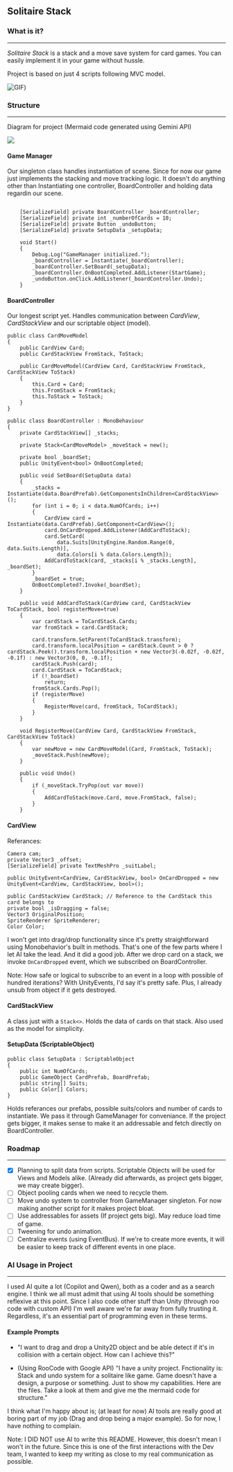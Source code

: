## Solitaire Stack

### What is it?

-----

*Solitaire Stack* is a stack and a move save system for card games. 
You can easily implement it in your game without hussle.

Project is based on just 4 scripts following MVC model. 

![GIF](https://github.com/diditagain/appodeal-case/blob/main/Assets/Unity_VjYiunuTn2.gif))


### Structure
-----

Diagram for project (Mermaid code generated using Gemini API)

[![](https://mermaid.ink/img/pako:eNp9Vdtu4jAQ_RXLT1SFKtwK-GGlFvYmLUtV2j7sslqZxKTZJjayndIWwbfv2IEkTlN4iC9zZjwzZ2bYYl8EDBPsx1SpSURDSZMFR_CzN-grTdiUchoyibaZwPxa6O9SUBmMBddSxDGTBF27Fw6Yp8mSydlqDBBFUMS1I055IK5TrQUHM3Z1xIrpdD2hmhI0P24LwDn6zpWm3Gek7G4ZcLWhT6xxVr6aayp1zZWx0FgKESOV-j5T6gDZLXg5L5VgK7kBd_wniNOEOzf7h4htfv9xMIl4ZlZGkF32BjyFyykwEu_f5xpCJ8h4VvZ5xq-F0GORrGOmWUDQPY_06-dnxvXeYPdOgExbvxt5FlEAHycJV0FgHLkT1qmG2RvnkQ-bphsQuhP5uWk9Q5KFkdJMmjgcs7clQWF0XGP0ixTJwWT1Nbt3zN5D4TTqGcofqVCTRvoHXbKYoDv2oqdMPd5IUYbkr1b4c8xEaiJpGEY8rHLSQjMZgYDGN0JFOjI1_cB8LWS3DJqvZaTZLeMBk6Z73LPjj4gFAOxSYdP411BaghsoNkE1MxjyzffMLZSpSBWbiA1v1AognFrB_dq9nkIr5SwW7ARMaQjaxJvRVM5LDTWF5rZs_TAgio4wkL2L4Ad2PrRflLdj-2ea1E-g7NkbyVZ0mc2Q2fIfUFZG2MY5DZlDaYHpjI9yt59nrKgDiUdRTVby_n-fFZJXdFmSd8uHxXp-bJxaRO5DedC3Wp_eDTgCUxaqmcbRG1OZShVi1FxqCcpMKpRNxNN6B5VvlAcxqJiJg8yUTGCYnVAt2Ibpp4yi4KsoTKUtxtNPFvmGcSCNi_ZFhZs4lFGAiZYpa-KEyYSaI7a0LLB-BK8WmMA2oPJpgRd8Bzpryn8JkRzVpEjDR0xWNFZwStcwbNnhPza_lbbjxyLlGpN2z7NGMNniFzj2-xedXq_neR4sILxs4ldMWp2L0eVgNBp6ncHQa_fb3cGuid_sw97FqHvZaw9Gw-HAG3SH_c7uPyzHc40?type=png)](https://mermaid.live/edit#pako:eNp9Vdtu4jAQ_RXLT1SFKtwK-GGlFvYmLUtV2j7sslqZxKTZJjayndIWwbfv2IEkTlN4iC9zZjwzZ2bYYl8EDBPsx1SpSURDSZMFR_CzN-grTdiUchoyibaZwPxa6O9SUBmMBddSxDGTBF27Fw6Yp8mSydlqDBBFUMS1I055IK5TrQUHM3Z1xIrpdD2hmhI0P24LwDn6zpWm3Gek7G4ZcLWhT6xxVr6aayp1zZWx0FgKESOV-j5T6gDZLXg5L5VgK7kBd_wniNOEOzf7h4htfv9xMIl4ZlZGkF32BjyFyykwEu_f5xpCJ8h4VvZ5xq-F0GORrGOmWUDQPY_06-dnxvXeYPdOgExbvxt5FlEAHycJV0FgHLkT1qmG2RvnkQ-bphsQuhP5uWk9Q5KFkdJMmjgcs7clQWF0XGP0ixTJwWT1Nbt3zN5D4TTqGcofqVCTRvoHXbKYoDv2oqdMPd5IUYbkr1b4c8xEaiJpGEY8rHLSQjMZgYDGN0JFOjI1_cB8LWS3DJqvZaTZLeMBk6Z73LPjj4gFAOxSYdP411BaghsoNkE1MxjyzffMLZSpSBWbiA1v1AognFrB_dq9nkIr5SwW7ARMaQjaxJvRVM5LDTWF5rZs_TAgio4wkL2L4Ad2PrRflLdj-2ea1E-g7NkbyVZ0mc2Q2fIfUFZG2MY5DZlDaYHpjI9yt59nrKgDiUdRTVby_n-fFZJXdFmSd8uHxXp-bJxaRO5DedC3Wp_eDTgCUxaqmcbRG1OZShVi1FxqCcpMKpRNxNN6B5VvlAcxqJiJg8yUTGCYnVAt2Ibpp4yi4KsoTKUtxtNPFvmGcSCNi_ZFhZs4lFGAiZYpa-KEyYSaI7a0LLB-BK8WmMA2oPJpgRd8Bzpryn8JkRzVpEjDR0xWNFZwStcwbNnhPza_lbbjxyLlGpN2z7NGMNniFzj2-xedXq_neR4sILxs4ldMWp2L0eVgNBp6ncHQa_fb3cGuid_sw97FqHvZaw9Gw-HAG3SH_c7uPyzHc40)

#### Game Manager

Our singleton class handles instantiation of scene. Since for now our game just implements the stacking and move tracking logic. It doesn't do anything other than Instantiating one controller, BoardController and holding data regardin our scene. 

```    public static GameManager Instance { get; private set; }

    [SerializeField] private BoardController _boardController;
    [SerializeField] private int _numberOfCards = 10;
    [SerializeField] private Button _undoButton;
    [SerializeField] private SetupData _setupData;

    void Start()
    {
        Debug.Log("GameManager initialized.");
        _boardController = Instantiate(_boardController);
        _boardController.SetBoard(_setupData);
        _boardController.OnBootCompleted.AddListener(StartGame);
        _undoButton.onClick.AddListener(_boardController.Undo);
    }
```

#### BoardController

Our longest script yet. Handles communication between *CardView*, *CardStackView* and  our scriptable object (model).

```
public class CardMoveModel
{
    public CardView Card;
    public CardStackView FromStack, ToStack;

    public CardMoveModel(CardView Card, CardStackView FromStack, CardStackView ToStack)
    {
        this.Card = Card;
        this.FromStack = FromStack;
        this.ToStack = ToStack;
    }
}

public class BoardController : MonoBehaviour
{
    private CardStackView[] _stacks;

    private Stack<CardMoveModel> _moveStack = new();

    private bool _boardSet;
    public UnityEvent<bool> OnBootCompleted;

    public void SetBoard(SetupData data)
    {
        _stacks = Instantiate(data.BoardPrefab).GetComponentsInChildren<CardStackView>();
        for (int i = 0; i < data.NumOfCards; i++)
        {
            CardView card = Instantiate(data.CardPrefab).GetComponent<CardView>();
            card.OnCardDropped.AddListener(AddCardToStack);
            card.SetCard(
                data.Suits[UnityEngine.Random.Range(0, data.Suits.Length)], 
                data.Colors[i % data.Colors.Length]);
            AddCardToStack(card, _stacks[i % _stacks.Length], _boardSet);
        }
        _boardSet = true;
        OnBootCompleted?.Invoke(_boardSet);
    }

    public void AddCardToStack(CardView card, CardStackView ToCardStack, bool registerMove=true)
    {
        var cardStack = ToCardStack.Cards;
        var fromStack = card.CardStack;

        card.transform.SetParent(ToCardStack.transform);
        card.transform.localPosition = cardStack.Count > 0 ? cardStack.Peek().transform.localPosition + new Vector3(-0.02f, -0.02f, -0.1f) : new Vector3(0, 0, -0.1f);
        cardStack.Push(card);
        card.CardStack = ToCardStack;
        if (!_boardSet)
            return;
        fromStack.Cards.Pop();
        if (registerMove)
        {
            RegisterMove(card, fromStack, ToCardStack);
        }
    }

    void RegisterMove(CardView Card, CardStackView FromStack, CardStackView ToStack)
    {
        var newMove = new CardMoveModel(Card, FromStack, ToStack);
        _moveStack.Push(newMove);
    }

    public void Undo()
    {
        if (_moveStack.TryPop(out var move))
        {
            AddCardToStack(move.Card, move.FromStack, false);
        }
    }
```
  
#### CardView

Referances: 
```
Camera cam;
private Vector3 _offset;
[SerializeField] private TextMeshPro _suitLabel;

public UnityEvent<CardView, CardStackView, bool> OnCardDropped = new UnityEvent<CardView, CardStackView, bool>();

public CardStackView CardStack; // Reference to the CardStack this card belongs to
private bool _isDragging = false;
Vector3 OriginalPosition;
SpriteRenderer SpriteRenderer;
Color Color;
```

I won't get into drag/drop functionality since it's pretty straightforward using Monobehavior's built in methods. That's one of the few parts where I let AI take the lead. And it did a good job. After we drop card on a stack, we invoke `OnCardDropped` event, which we subscribed on BoardController. 

Note: How safe or logical to subscribe to an event in a loop with possible of hundred iterations? With UnityEvents, I'd say it's pretty safe. Plus, I already unsub from object if it gets destroyed.

#### CardStackView

A class just with a `Stack<>`. Holds the data of cards on that stack. Also used as the model for simplicity.

#### SetupData (ScriptableObject)

```
public class SetupData : ScriptableObject
{
    public int NumOfCards;
    public GameObject CardPrefab, BoardPrefab;
    public string[] Suits;
    public Color[] Colors;
} 
```

Holds referances our prefabs, possible suits/colors and number of cards to instantiate. We pass it through GameManager for conveniance. If the project gets bigger, it makes sense to make it an addressable and fetch directly on BoardController.


### Roadmap
-----

- [x] Planning to split data from scripts. Scriptable Objects will be used for Views and Models alike. (Already did afterwards, as project gets bigger, we may create bigger).
- [ ] Object pooling cards when we need to recycle them. 
- [ ] Move undo system to controller from GameManager singleton. For now making another script for it makes project bloat.
- [ ] Use addressables for assets (If project gets big). May reduce load time of game. 
- [ ] Tweening for undo animation.
- [ ] Centralize events (using EventBus). If we're to create more events, it will be easier to keep track of different events in one place.

### AI Usage in Project
------
I used AI quite a lot (Copilot and Qwen), both as a coder and as a search engine. 
I think we all must admit that using AI tools should be something reflexive at this point. Since I also code other stuff than Unity (through roo code with custom API) I'm well aware we're far away from fully trusting it. Regardless, it's an essential part of programming even in these terms.

#### Example Prompts
- "I want to drag and drop a Unity2D object and be able detect if it's in collision with a certain object. How can I achieve this?"

- (Using RooCode with Google API) "I have a unity project. Fnctionality is: Stack and undo system for a solitaire like game. Game doesn't have a design, a purpose or something. Just to show my capabilities. Here are the files. Take a look at them and give me the mermaid code for structure."

I think what I'm happy about is; (at least for now) AI tools are really good at boring part of my job (Drag and drop being a major example). So for now, I have nothing to complain.

Note: I DID NOT use AI to write this README. However, this doesn't mean I won't in the future. Since this is one of the first interactions with the Dev team, I wanted to keep my writing as close to my real communication as possible.  
